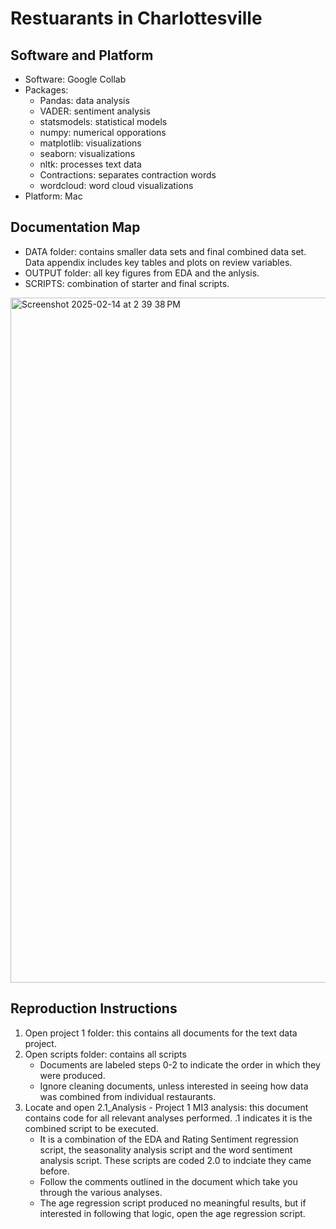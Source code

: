 # Restuarants in Charlottesville

## Software and Platform
- Software: Google Collab
- Packages:
  - Pandas: data analysis  
  - VADER: sentiment analysis
  - statsmodels: statistical models
  - numpy: numerical opporations 
  - matplotlib: visualizations
  - seaborn: visualizations
  - nltk: processes text data
  - Contractions: separates contraction words
  - wordcloud: word cloud visualizations 
- Platform: Mac

## Documentation Map
- DATA folder: contains smaller data sets and final combined data set. Data appendix includes key tables and plots on review variables.
- OUTPUT folder: all key figures from EDA and the anlysis.
- SCRIPTS: combination of starter and final scripts. 

<img width="1096" alt="Screenshot 2025-02-14 at 2 39 38 PM" src="https://github.com/user-attachments/assets/0b1dc911-867b-404c-9a03-97fab2560bb1" />

## Reproduction Instructions
1. Open project 1 folder: this contains all documents for the text data project. 
2. Open scripts folder: contains all scripts
   - Documents are labeled steps 0-2 to indicate the order in which they were            produced. 
   - Ignore cleaning documents, unless interested in seeing how data was combined        from individual restaurants. 
4. Locate and open 2.1_Analysis - Project 1 MI3 analysis: this document contains code for all relevant analyses performed. .1 indicates it is the combined script to be executed.
   - It is a combination of the EDA and Rating Sentiment regression script, the          seasonality analysis script and the word sentiment analysis script. These           scripts are coded 2.0 to indciate they came before.
   - Follow the comments outlined in the document which take you through the             various analyses.
   - The age regression script produced no meaningful results, but if interested in      following that logic, open the age regression script.
